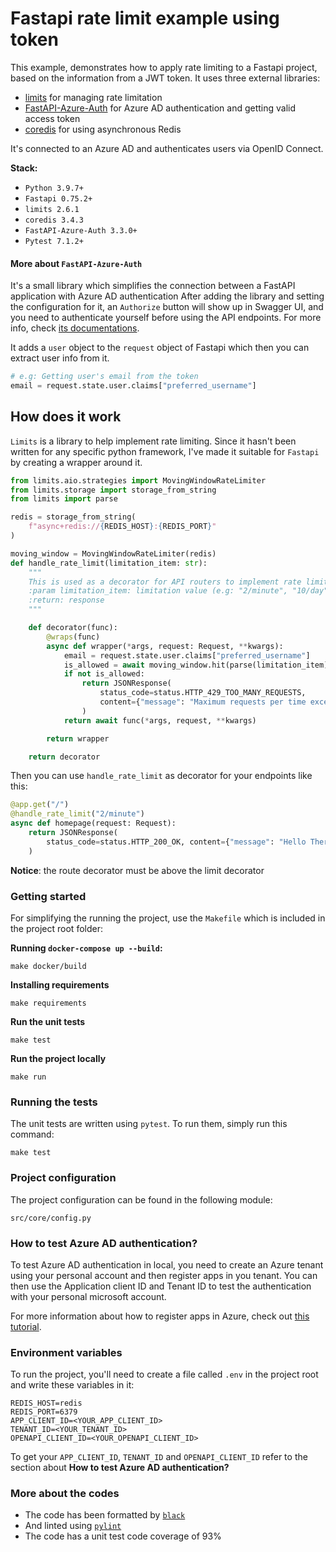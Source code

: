 # Fastapi rate limit example using token

This example, demonstrates how to apply rate limiting to a Fastapi project, based on the information from a JWT token.
It uses three external libraries: 

* [limits](https://limits.readthedocs.io/en/stable/installation.html) for managing rate limitation
* [FastAPI-Azure-Auth](https://intility.github.io/fastapi-azure-auth/installation/) for Azure AD authentication and getting valid access token
* [coredis](https://coredis.readthedocs.io/en/stable/) for using asynchronous Redis

It's connected to an Azure AD and authenticates users via OpenID Connect.

**Stack:**

* `Python 3.9.7+`
* `Fastapi 0.75.2+`
* `limits 2.6.1`
* `coredis 3.4.3`
* `FastAPI-Azure-Auth 3.3.0+`
* `Pytest 7.1.2+`

#### More about `FastAPI-Azure-Auth`

It's a small library which simplifies the connection between a FastAPI application with Azure AD authentication
After adding the library and setting the configuration for it, an `Authorize` button will show up in Swagger UI,
and you need to authenticate yourself before using the API endpoints. For more info, check [its documentations](https://intility.github.io/fastapi-azure-auth/).

It adds a `user` object to the `request` object of Fastapi which then you can extract user info from it.

```python
# e.g: Getting user's email from the token
email = request.state.user.claims["preferred_username"]
```

## How does it work

`Limits` is a library to help implement rate limiting. Since it hasn't been written for any specific python framework, I've made it suitable for `Fastapi` by creating a wrapper around it.

```python
from limits.aio.strategies import MovingWindowRateLimiter
from limits.storage import storage_from_string
from limits import parse

redis = storage_from_string(
    f"async+redis://{REDIS_HOST}:{REDIS_PORT}"
)

moving_window = MovingWindowRateLimiter(redis)
def handle_rate_limit(limitation_item: str):
    """
    This is used as a decorator for API routers to implement rate limitation
    :param limitation_item: limitation value (e.g: "2/minute", "10/day")
    :return: response
    """

    def decorator(func):
        @wraps(func)
        async def wrapper(*args, request: Request, **kwargs):
            email = request.state.user.claims["preferred_username"]
            is_allowed = await moving_window.hit(parse(limitation_item), email)
            if not is_allowed:
                return JSONResponse(
                    status_code=status.HTTP_429_TOO_MANY_REQUESTS,
                    content={"message": "Maximum requests per time exceeded!"},
                )
            return await func(*args, request, **kwargs)

        return wrapper

    return decorator
```

Then you can use `handle_rate_limit` as decorator for your endpoints like this:

```python
@app.get("/")
@handle_rate_limit("2/minute")
async def homepage(request: Request):
    return JSONResponse(
        status_code=status.HTTP_200_OK, content={"message": "Hello There!"}
    )
```
__Notice__: the route decorator must be above the limit decorator

### Getting started

For simplifying the running the project, use the `Makefile` which is included in the project root folder:

**Running `docker-compose up --build`:**
```shell
make docker/build
```

**Installing requirements**
```shell
make requirements
```

**Run the unit tests**
```shell
make test
```

**Run the project locally**
```shell
make run
```

### Running the tests

The unit tests are written using `pytest`. To run them, simply run this command:
 
```shell
make test
```

### Project configuration
The project configuration can be found in the following module:
```
src/core/config.py
```
### How to test Azure AD authentication?
To test Azure AD authentication in local, you need to create an Azure tenant using your personal account and then 
register apps in you tenant. You can then use the Application client ID and Tenant ID to test the authentication 
with your personal microsoft account.

For more information about how to register apps in Azure, check out [this tutorial](https://intility.github.io/fastapi-azure-auth/single-tenant/azure_setup/).

### Environment variables
To run the project, you'll need to create a file called `.env` in the project root and write these variables in it:
```text
REDIS_HOST=redis
REDIS_PORT=6379
APP_CLIENT_ID=<YOUR_APP_CLIENT_ID>
TENANT_ID=<YOUR_TENANT_ID>
OPENAPI_CLIENT_ID=<YOUR_OPENAPI_CLIENT_ID>
```

To get your `APP_CLIENT_ID`, `TENANT_ID` and `OPENAPI_CLIENT_ID` refer to the section about __How to test Azure AD authentication?__

### More about the codes
* The code has been formatted by [`black`](https://github.com/psf/black) 
* And linted using [`pylint`](https://pylint.pycqa.org/en/latest/)
* The code has a unit test code coverage of 93%  